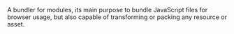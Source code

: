 A bundler for modules, its main purpose to bundle JavaScript files for browser usage, but also capable of transforming or packing any resource or asset.